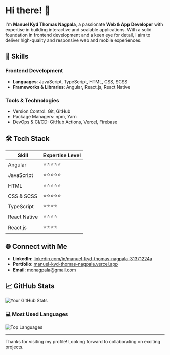 # Hi there! 👋

I'm **Manuel Kyd Thomas Nagpala**, a passionate **Web & App Developer** with expertise in building interactive and scalable applications. With a solid foundation in frontend development and a keen eye for detail, I aim to deliver high-quality and responsive web and mobile experiences.

## 🚀 Skills

### Frontend Development
- **Languages**: JavaScript, TypeScript, HTML, CSS, SCSS
- **Frameworks & Libraries**: Angular, React.js, React Native

### Tools & Technologies
- Version Control: Git, GitHub
- Package Managers: npm, Yarn
- DevOps & CI/CD: GitHub Actions, Vercel, Firebase

## 🛠️ Tech Stack

| Skill        | Expertise Level |
| ------------ | --------------- |
| Angular      | ⭐⭐⭐⭐⭐          |
| JavaScript   | ⭐⭐⭐⭐⭐          |
| HTML         | ⭐⭐⭐⭐⭐          |
| CSS & SCSS   | ⭐⭐⭐⭐⭐          |
| TypeScript   | ⭐⭐⭐⭐           |
| React Native | ⭐⭐⭐⭐           |
| React.js     | ⭐⭐⭐⭐           |

## 🌐 Connect with Me

- **LinkedIn**: [linkedin.com/in/manuel-kyd-thomas-nagpala-31371224a](https://www.linkedin.com/in/manuel-kyd-thomas-nagpala-31371224a)
- **Portfolio**: [manuel-kyd-thomas-nagpala.vercel.app](https://manuel-kyd-thomas-nagpala.vercel.app/)
- **Email**: monagpala@gmail.com

## 📈 GitHub Stats

![Your GitHub Stats](https://github-readme-stats.vercel.app/api?username=Keed0303&show_icons=true&theme=radical)

### 💻 Most Used Languages

![Top Languages](https://github-readme-stats.vercel.app/api/top-langs/?username=Keed0303&langs_count=3&layout=compact&theme=radical)

---

Thanks for visiting my profile! Looking forward to collaborating on exciting projects.
